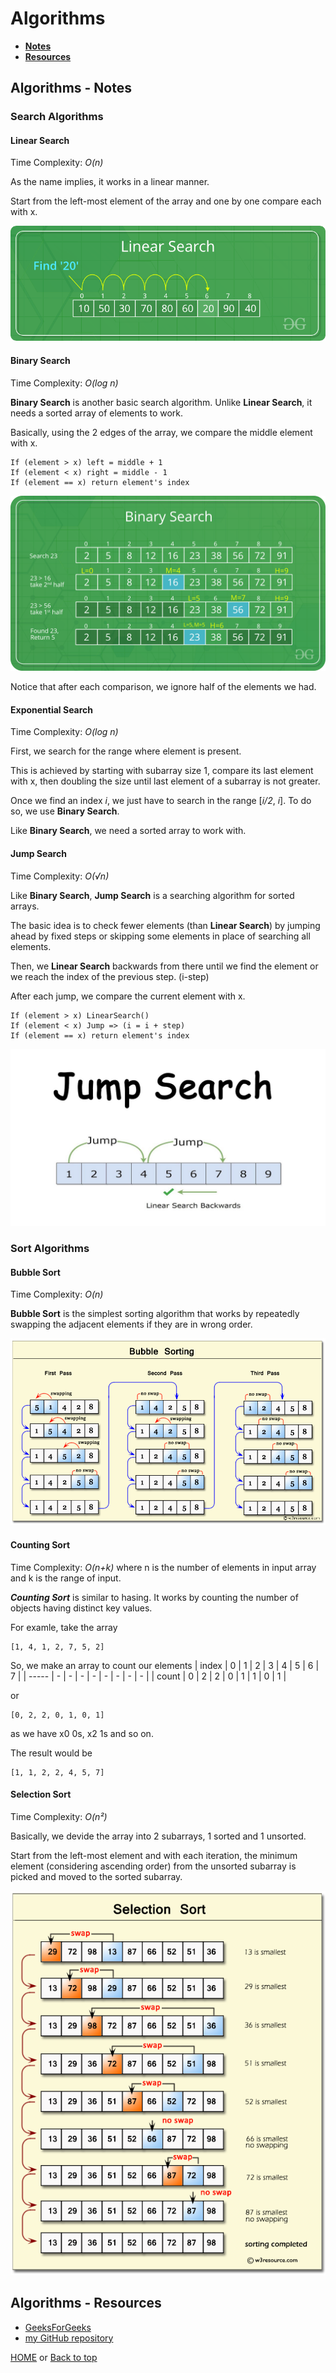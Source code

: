 # Algorithms

- [**Notes**](#algorithms---notes)
- [**Resources**](#algorithms---resources)

## Algorithms - Notes

### Search Algorithms

#### Linear Search

Time Complexity: *O(n)*

As the name implies, it works in a linear manner.

Start from the left-most element of the array and one by one compare each with x.

![Linear Search](../Images/Linear-Search.png)

#### Binary Search

Time Complexity: *O(log n)*

**Binary Search** is another basic search algorithm. Unlike **Linear Search**, it needs a sorted array of elements to work.

Basically, using the 2 edges of the array, we compare the middle element with x.

    If (element > x) left = middle + 1
    If (element < x) right = middle - 1
    If (element == x) return element's index

![Binary Search](../Images/Binary-Search.png)

Notice that after each comparison, we ignore half of the elements we had.

#### Exponential Search

Time Complexity: *O(log n)*

First, we search for the range where element is present.

This is achieved by starting with subarray size 1, compare its last element with x, then doubling the size until last element of a subarray is not greater.

Once we find an index *i*, we just have to search in the range [*i/2*, *i*]. To do so, we use **Binary Search**.

Like **Binary Search**, we need a sorted array to work with.

#### Jump Search

Time Complexity: *O(√n)*

Like **Binary Search**, **Jump Search** is a searching algorithm for sorted arrays.

The basic idea is to check fewer elements (than **Linear Search**) by jumping ahead by fixed steps or skipping some elements in place of searching all elements.

Then, we **Linear Search** backwards from there until we find the element or we reach the index of the previous step. (i-step)

After each jump, we compare the current element with x.

    If (element > x) LinearSearch()
    If (element < x) Jump => (i = i + step)
    If (element == x) return element's index

![Jump Search](../Images/Jump-Search.jpg)

### Sort Algorithms

#### Bubble Sort

Time Complexity: *O(n)*

**Bubble Sort** is the simplest sorting algorithm that works by repeatedly swapping the adjacent elements if they are in wrong order.

![Bubble Sort](../Images/Bubble-Sort.png)

#### Counting Sort

Time Complexity: *O(n+k)* where n is the number of elements in input array and k is the range of input.

***Counting Sort*** is similar to hasing. It works by counting the number of objects having distinct key values.

For examle, take the array

    [1, 4, 1, 2, 7, 5, 2]
So, we make an array to count our elements
| index | 0 | 1 | 2 | 3 | 4 | 5 | 6 | 7 |
| ----- | - | - | - | - | - | - | - | - |
| count | 0 | 2 | 2 | 0 | 1 | 1 | 0 | 1 |

or

    [0, 2, 2, 0, 1, 0, 1]
as we have x0 0s, x2 1s and so on.

The result would be

    [1, 1, 2, 2, 4, 5, 7]

#### Selection Sort

Time Complexity: *O(n²)*

Basically, we devide the array into 2 subarrays, 1 sorted and 1 unsorted.

Start from the left-most element and with each iteration, the minimum element (considering ascending order) from the unsorted subarray is picked and moved to the sorted subarray.

![Selection Sort](../Images/Selection-Sort.png)

## Algorithms - Resources

- [GeeksForGeeks](https://www.geeksforgeeks.org/fundamentals-of-algorithms/)
- [my GitHub repository](https://github.com/Stratis-Dermanoutsos/Algorithms-C-Sharp/)

[HOME](https://github.com/Stratis-Dermanoutsos/Full-Stack-2021#full-stack-roadmap-2021) or [Back to top](#algorithms)
